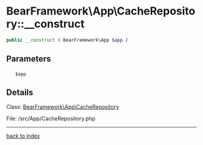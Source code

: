 # BearFramework\App\CacheRepository::__construct

```php
public __construct ( BearFramework\App $app )
```

## Parameters

&nbsp;&nbsp;&nbsp;&nbsp;&nbsp;&nbsp;`$app`

## Details

Class: [BearFramework\App\CacheRepository](bearframework.app.cacherepository.class.md)

File: /src/App/CacheRepository.php

---

[back to index](index.md)

